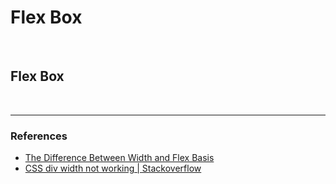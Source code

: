 # Flex Box

<br>

## Flex Box

<br>

---

### References

- [The Difference Between Width and Flex Basis](https://mastery.games/post/the-difference-between-width-and-flex-basis/)
- [CSS div width not working | Stackoverflow](https://stackoverflow.com/questions/13228277/css-div-width-not-working)
